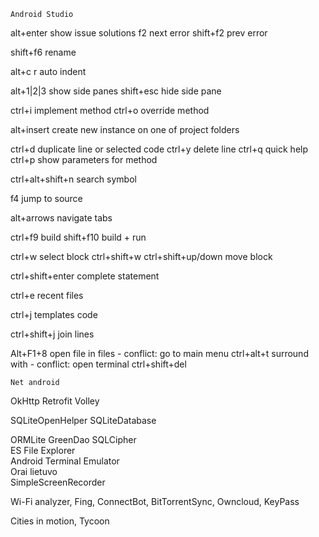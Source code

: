     Android Studio
    
alt+enter   show issue solutions
f2          next error
shift+f2    prev error

shift+f6    rename

alt+c r     auto indent

alt+1|2|3   show side panes
shift+esc   hide side pane

ctrl+i      implement method
ctrl+o      override method

alt+insert  create new instance on one of project folders

ctrl+d      duplicate line or selected code
ctrl+y      delete line
ctrl+q      quick help
ctrl+p      show parameters for method

ctrl+alt+shift+n    search symbol

f4          jump to source

alt+arrows  navigate tabs

ctrl+f9     build
shift+f10   build + run

ctrl+w          select block
ctrl+shift+w 
ctrl+shift+up/down  move block

ctrl+shift+enter    complete statement

ctrl+e      recent files

ctrl+j      templates code

ctrl+shift+j    join lines

Alt+F1+8        open file in files  - conflict: go to main menu
ctrl+alt+t      surround with       - conflict: open terminal
ctrl+shift+del

    Net android
OkHttp
Retrofit
Volley

SQLiteOpenHelper
SQLiteDatabase

ORMLite GreenDao SQLCipher  
ES File Explorer  
Android Terminal Emulator  
Orai lietuvo  
SimpleScreenRecorder  

Wi-Fi analyzer, Fing, ConnectBot, BitTorrentSync, Owncloud, KeyPass

Cities in motion, Tycoon
